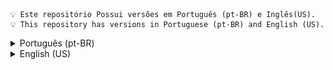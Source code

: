     💡 Este repositório Possui versões em Português (pt-BR) e Inglês(US).
    💡 This repository has versions in Portuguese (pt-BR) and English (US).

<!-- ===================================================================== -->
<!-- VERSÃO EM PORTUGUÊS -->
<details>
<summary>Português (pt-BR)</summary>

![Cronologia](assets/imgs/logo/medium-white-logo.png)

## Sumário

- [Introdução](#introducao)
- [Tecnologias Utilizadas](#tecnologias-utilizadas)
- [Metodologias e Arquitetura](#metodologias-e-arquitetura)
- [Diagramação](#diagramacao)
- [Instalação](#instalacao)

## Introdução

**Cronologia** é um projeto desenvolvido com o objetivo de explorar e aplicar conceitos e tecnologias em estudo, alinhando-se ao meu interesse em história.

O jogo foi criado para ser desafiador e educativo, no qual você precisa organizar o maior número possível de eventos históricos em ordem cronológica!

## Tecnologias Utilizadas

Este projeto foi desenvolvido com as seguintes tecnologias:

- ✔️ HTML5
- ✔️ CSS3
- ✔️ SASS
- ✔️ JavaScript
- ✔️ Node.js
- ✔️ Fastify
- ✔️ PostgreSQL
- ✔️ DBML

## Metodologias e Arquitetura

A arquitetura do projeto segue os seguintes padrões:

- 📂 **Padrão Arquitetural:** MVC (Model, View, Controller);
- 📂 **Metodologias CSS:** BEM (Block Element Modifier), Padrão 7-1 SASS;

## Diagramação

- Entidade e Relacionamento - [PDF](db/cronologia_diagram.pdf) / [SVG](db/cronologia_diagram.svg)

## Pré-requisitos

Antes de começar, certifique-se de ter os seguintes requisitos instalados:

- 🔧 Node.js - `v22.14.0`

## Instalação

Siga os passos abaixo para configurar o ambiente do projeto:

```bash
# Clone este repositório
git clone https://github.com/OGustavoCosta/Cronologia

# Acesse a pasta do projeto
cd Cronologia

# Instale as dependências
npm install  # ou yarn install

# Crie o banco de dados usando o arquivo em bd/Cronologia_postgreSQL.sql
# (Caso queira criar em outro SGBD, estou deixando o arquivo .bdml para criação)

# Configure as variáveis de ambiente do banco de dados

# Inicie a aplicação
npm start  # ou yarn start
```
</details>

<!-- ===================================================================== -->
<!-- VERSÃO EM INGLÊS -->
<details>
<summary>English (US)</summary>

![Cronologia](assets/imgs/logo/medium-white-logo[english].png)

## Table of Contents

- [Introduction](#introduction)
- [Technologies Used](#technologies-used)
- [Methodologies and Architecture](#methodologies-and-architecture)
- [Diagramming](#diagramming)
- [Installation](#installation)

## Introduction

**Cronologia** is a project developed with the goal of exploring and applying concepts and technologies under study, aligning with my interest in history.

The game was designed to be both challenging and educational, where you need to arrange as many historical events as possible in chronological order!

## Technologies Used

This project was developed using the following technologies:

- ✔️ HTML5
- ✔️ CSS3
- ✔️ SASS
- ✔️ JavaScript
- ✔️ Node.js
- ✔️ Fastify
- ✔️ PostgreSQL
- ✔️ DBML

## Methodologies and Architecture

The project architecture follows these standards:

- 📂 **Architectural Pattern:** MVC (Model, View, Controller);
- 📂 **CSS Methodologies:** BEM (Block Element Modifier), 7-1 SASS Pattern;

## Diagramming

- Entity and Relationship - [PDF](db/cronologia_diagram.pdf) / [SVG](db/cronologia_diagram.svg)

## Prerequisites

Before starting, make sure you have the following requirements installed:

- 🔧 Node.js - `v22.14.0`

## Installation

Follow the steps below to set up the project environment:

```bash
# Clone this repository
git clone https://github.com/OGustavoCosta/Cronologia

# Access the project folder
cd Cronologia

# Install dependencies
npm install  # or yarn install

# Create the database using the file in bd/Cronologia_postgreSQL.sql
# (If you want to create it in another DBMS, I am also providing the .bdml file for creation)

# Configure the database environment variables

# Start the application
npm start  # or yarn start
